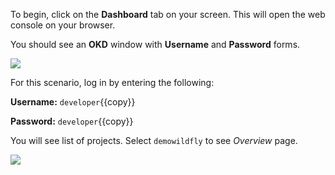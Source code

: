 To begin, click on the **Dashboard** tab on your screen. This will open the web console on your browser.

You should see an **OKD** window with **Username** and **Password** forms.

![](https://github.com/fenago/katacoda-scenarios/raw/master/learn-openshift-wildfly/openshift-deploying-applications-using-console/steps/0/ocp-login.png)

For this scenario, log in by entering the following:

**Username:** `developer`{{copy}}

**Password:** `developer`{{copy}}

You will see list of projects. Select ``demowildfly`` to see  _Overview_ page.

![](https://github.com/fenago/katacoda-scenarios/raw/master/learn-openshift-wildfly/openshift-deploying-applications-using-console/steps/2/deploy.JPG)
